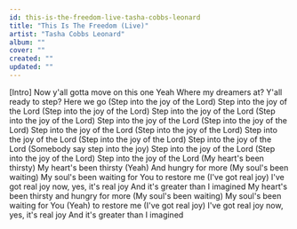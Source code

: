 ```yaml
---
id: this-is-the-freedom-live-tasha-cobbs-leonard
title: "This Is The Freedom (Live)"
artist: "Tasha Cobbs Leonard"
album: ""
cover: ""
created: ""
updated: ""
---
```


[Intro]
Now y'all gotta move on this one
Yeah
Where my dreamers at?
Y'all ready to step?
Here we go
(Step into the joy of the Lord) Step into the joy of the Lord
(Step into the joy of the Lord) Step into the joy of the Lord
(Step into the joy of the Lord) Step into the joy of the Lord
(Step into the joy of the Lord) Step into the joy of the Lord
(Step into the joy of the Lord) Step into the joy of the Lord
(Step into the joy of the Lord) Step into the joy of the Lord
(Somebody say step into the joy) Step into the joy of the Lord
(Step into the joy of the Lord) Step into the joy of the Lord
(My heart's been thirsty) My heart's been thirsty
(Yeah) And hungry for more
(My soul's been waiting) My soul's been waiting for You to restore me
(I've got real joy) I've got real joy now, yes, it's real joy
And it's greater than I imagined
My heart's been thirsty and hungry for more
(My soul's been waiting) My soul's been waiting for You (Yeah) to restore me
(I've got real joy) I've got real joy now, yes, it's real joy
And it's greater than I imagined